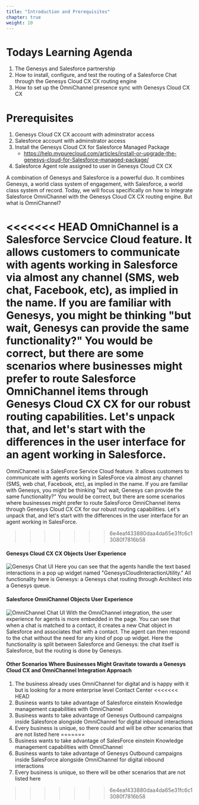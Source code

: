 ```yaml
---
title: "Introduction and Prerequisites"
chapter: true
weight: 10
---
```


# Todays Learning Agenda
1. The Genesys and Salesforce partnership
2. How to install, configure, and test the routing of a Salesforce Chat through the Genesys Cloud CX CX routing engine
3. How to set up the OmniChannel presence sync with Genesys Cloud CX CX

# Prerequisites
1. Genesys Cloud CX CX account with adminstrator access 
2. Salesforce account with adminstrator access
3. Install the Genesys Cloud CX for Salesforce Managed Package
    - https://help.mypurecloud.com/articles/install-or-upgrade-the-genesys-cloud-for-Salesforce-managed-package/
4. Salesforce Agent role assigned to user in Genesys Cloud CX CX

A combination of Genesys and Salesforce is a powerful duo. It combines Genesys, a world class system of engagement, with Salesforce, a world class system of record. Today, we will focus specifically on how to integrate Salesforce OmniChannel with the Genesys Cloud CX CX routing engine. But what is OmniChannel? 

<<<<<<< HEAD
OmniChannel is a Salesforce Servcice Cloud feature. It allows customers to communicate with agents working in Salesforce via almost any channel (SMS, web chat, Facebook, etc), as implied in the name. If you are familiar with Genesys, you might be thinking "but wait, Genesys can provide the same functionality?" You would be correct, but there are some scenarios where businesses might prefer to route Salesforce OmniChannel items through Genesys Cloud CX CX for our robust routing capabilities. Let's unpack that, and let's start with the differences in the user interface for an agent working in Salesforce.
=======
OmniChannel is a SalesForce Service Cloud feature. It allows customers to communicate with agents working in SalesForce via almost any channel (SMS, web chat, Facebook, etc), as implied in the name. If you are familiar with Genesys, you might be thinking "but wait, Genesys can provide the same functionality?" You would be correct, but there are some scenarios where businesses might prefer to route SalesForce OmniChannel items through Genesys Cloud CX CX for our robust routing capabilities. Let's unpack that, and let's start with the differences in the user interface for an agent working in SalesForce.
>>>>>>> 6e4eaf433880daa4da65e31fc6c13080f7816b58

#### Genesys Cloud CX CX Objects User Experience
![Genesys Chat UI](/images/genesysChatUI.jpg)
Here you can see that the agents handle the text based interactions in a pop up widget named "GenesysCloudInteractionUtility." All functionality here is Genesys: a Genesys chat routing through Architect into a Genesys queue.

#### Salesforce OmniChannel Objects User Experience
![OmniChannel Chat UI](/images/omniChannelChatUI.jpg)
With the OmniChannel integration, the user experience for agents is more embedded in the page. You can see that when a chat is matched to a contact, it creates a new Chat object in Salesforce and associates that with a contact. The agent can then respond to the chat without the need for any kind of pop up widget. Here the functionality is split between Salesforce and Genesys: the chat itself is Salesforce, but the routing is done by Genesys.

#### Other Scenarios Where Businesses Might Gravitate towards a Genesys Cloud CX and OmniChannel Integration Approach
1. The business already uses OmniChannel for digital and is happy with it but is looking for a more enterprise level Contact Center
<<<<<<< HEAD
2. Business wants to take advantage of Salesforce einstein Knowledge management capabilities with OmniChannel
3. Business wants to take advantage of Genesys Outbound campaigns inside Salesforce alongside OmniChannel for digital inbound interactions
4. Every business is unique, so there could and will be other scenarios that are not listed here
=======
2. Business wants to take advantage of SalesForce einstein Knowledge management capabilities with OmniChannel
3. Business wants to take advantage of Genesys Outbound campaigns inside SalesForce alongside OmniChannel for digital inbound interactions
4. Every business is unique, so there will be other scenarios that are not listed here
>>>>>>> 6e4eaf433880daa4da65e31fc6c13080f7816b58

